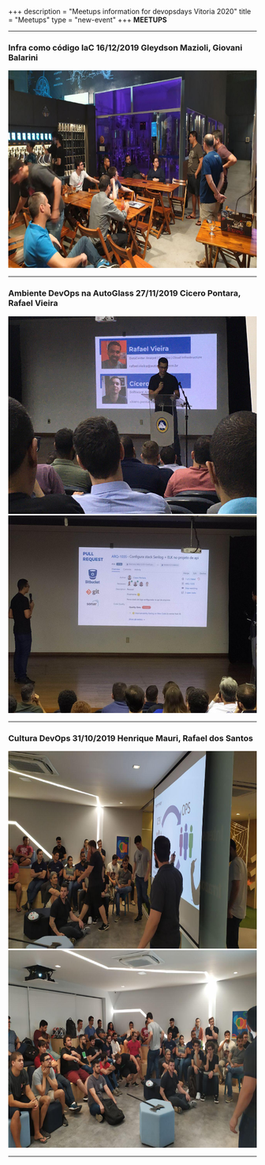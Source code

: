 +++
description = "Meetups information for devopsdays Vitoria 2020"
title = "Meetups"
type = "new-event"
+++
**MEETUPS**

<div>
<hr>
<div >
  <link rel="stylesheet" href="https://maxcdn.bootstrapcdn.com/bootstrap/4.4.1/css/bootstrap.min.css">
  <script src="https://ajax.googleapis.com/ajax/libs/jquery/3.4.1/jquery.min.js"></script>
  <script src="https://cdnjs.cloudflare.com/ajax/libs/popper.js/1.16.0/umd/popper.min.js"></script>
  <script src="https://maxcdn.bootstrapcdn.com/bootstrap/4.4.1/js/bootstrap.min.js"></script>
  <style>
  /* Make the image fully responsive */
  .carousel-inner img {
    width: 100%;
    height: 100%;
  }
  </style>
    <div class="text-center">
    <h3><strong>Infra como código IaC 16/12/2019</strong> Gleydson Mazioli, Giovani Balarini</h3>
    <img class='rounded img-fluid mb-4' src="/events/2020-vitoria/dodmeetup3-3.jpg" width="550" height="400">
    </div>
<hr>
    <div class="text-center">
    <h3><strong>Ambiente DevOps na AutoGlass 27/11/2019</strong> Cicero Pontara, Rafael Vieira</h3>
    <img class='rounded img-fluid mb-4' src="/events/2020-vitoria/dodmeetup2-1.jpg" width="550" height="400">
    <img class='rounded img-fluid mb-4' src="/events/2020-vitoria/dodmeetup2-3.jpg" width="550" height="400">
    </div>
<hr>
    <div class="text-center">
    <h3><strong>Cultura DevOps 31/10/2019</strong> Henrique Mauri, Rafael dos Santos</h3>
    <img class='rounded img-fluid mb-4' src="/events/2020-vitoria/dodmeetup1-1.jpg" width="550" height="400">
    <img class='rounded img-fluid mb-4' src="/events/2020-vitoria/dodmeetup1-2.jpg" width="550" height="400">
    </div>
<hr>
</div>
